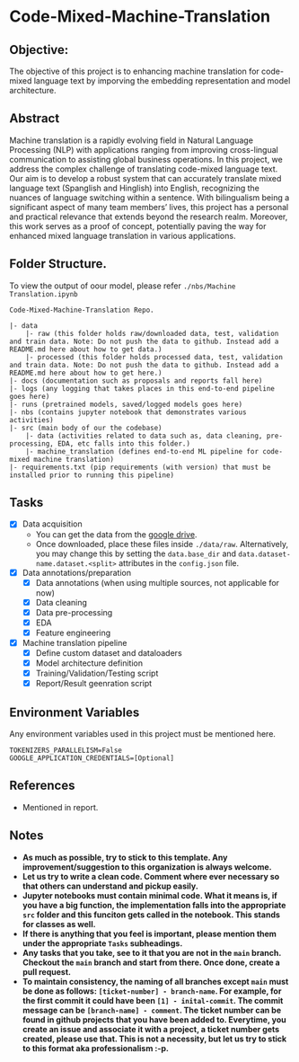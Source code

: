 # Code-Mixed-Machine-Translation
 
## Objective:
The objective of this project is to enhancing machine translation for code-mixed language text by imporving the embedding representation and model architecture.

## Abstract
Machine translation is a rapidly evolving field in Natural Language Processing (NLP) with applications ranging from improving cross-lingual communication to assisting global business operations. In this project, we address the complex challenge of translating code-mixed language text. Our aim is to develop a robust system that can accurately translate mixed language text (Spanglish and Hinglish) into English, recognizing the nuances of language switching within a sentence. With bilingualism being a significant aspect of many team members’ lives, this project has a personal and practical relevance that extends beyond the research realm. Moreover, this work serves as a proof of concept, potentially paving the way for enhanced mixed language translation in various applications.

## Folder Structure.
To view the output of oour model, please refer `./nbs/Machine Translation.ipynb`

```
Code-Mixed-Machine-Translation Repo.

|- data
    |- raw (this folder holds raw/downloaded data, test, validation and train data. Note: Do not push the data to github. Instead add a README.md here about how to get data.)
    |- processed (this folder holds processed data, test, validation and train data. Note: Do not push the data to github. Instead add a README.md here about how to get here.)
|- docs (documentation such as proposals and reports fall here)
|- logs (any logging that takes places in this end-to-end pipeline goes here)
|- runs (pretrained models, saved/logged models goes here)
|- nbs (contains jupyter notebook that demonstrates various activities)
|- src (main body of our the codebase)
    |- data (activities related to data such as, data cleaning, pre-processing, EDA, etc falls into this folder.)
    |- machine_translation (defines end-to-end ML pipeline for code-mixed machine translation)
|- requirements.txt (pip requirements (with version) that must be installed prior to running this pipeline)
```

## Tasks
- [X]  Data acquisition
    - You can get the data from the [google drive](https://drive.google.com/drive/folders/1upcPGjw2WwTWYEsSx67IlLWHlvNFJ3Oo?usp=sharing).
    - Once downloaded, place these files inside `./data/raw`. Alternatively, you may change this by setting the `data.base_dir` and `data.dataset-name.dataset.<split>` attributes in the `config.json` file.
- [X]  Data annotations/preparation
    - [X]  Data annotations (when using multiple sources, not applicable for now)
    - [X]  Data cleaning
    - [X]  Data pre-processing
    - [X]  EDA
    - [X]  Feature engineering
- [X]  Machine translation pipeline
    - [X]  Define custom dataset and dataloaders
    - [X]  Model architecture definition
    - [X]  Training/Validation/Testing script
    - [X]  Report/Result geenration script

## Environment Variables
Any environment variables used in this project must be mentioned here.
```
TOKENIZERS_PARALLELISM=False
GOOGLE_APPLICATION_CREDENTIALS=[Optional]
```

## References
* Mentioned in report.

## Notes
* **As much as possible, try to stick to this template. Any improvement/suggestion to this organization is always welcome.**
* **Let us try to write a clean code. Comment where ever necessary so that others can understand and pickup easily.**
* **Jupyter notebooks must contain minimal code. What it means is, if you have a big function, the implementation falls into the appropriate `src` folder and this funciton gets called in the notebook. This stands for classes as well.**
* **If there is anything that you feel is important, please mention them under the appropriate `Tasks` subheadings.**
* **Any tasks that you take, see to it that you are not in the `main` branch. Checkout the `main` branch and start from there. Once done, create a pull request.**
* **To maintain consistency, the naming of all branches except `main` must be done as follows: `[ticket-number] - branch-name`. For example, for the first commit it could have been `[1] - inital-commit`. The commit message can be `[branch-name] - comment`. The ticket number can be found in github projects that you have been added to. Everytime, you create an issue and associate it with a project, a ticket number gets created, please use that. This is not a necessity, but let us try to stick to this format aka professionalism :-p.**
